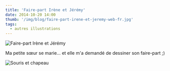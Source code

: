 ```yaml
---
title: 'Faire-part Irène et Jérémy'
date: 2014-10-20 14:00
thumb: '/img/blog/faire-part-irene-et-jeremy-web-fr.jpg'
tags:
  - autres illustrations
---
```


![Faire-part Irène et Jérémy](/img/blog/faire-part-irene-et-jeremy-web-fr.jpg)

Ma petite sœur se marie... et elle m'a demandé de dessiner son faire-part ;)

![Souris et chapeau](/img/blog/souris-et-chapeau-web.jpg)
